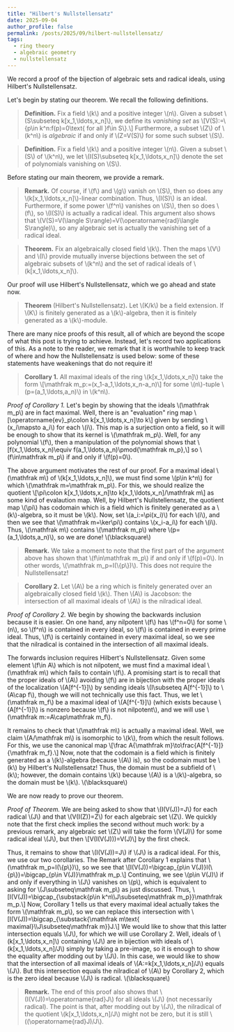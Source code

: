 ```yaml
---
title: "Hilbert's Nullstellensatz"
date: 2025-09-04
author_profile: false
permalink: /posts/2025/09/hilbert-nullstellensatz/
tags:
  - ring theory
  - algebraic geometry
  - nullstellensatz
---
```


We record a proof of the bijection of algebraic sets and radical ideals, using Hilbert's Nullstellensatz.

Let's begin by stating our theorem. We recall the following definitions.

> <b>Definition.</b>
Fix a field \\(k\\) and a positive integer \\(n\\). Given  a subset \\(S\subseteq k[x_1,\ldots,x_n]\\), we define its <i>vanishing set</i> as
\\[V(S):=\\{p\in k^n:f(p)=0\text{ for all }f\in S\\}.\\]
Furthermore, a subset \\(Z\\) of \\(k^n\\) is <i>algebraic</i> if and only if \\(Z=V(S)\\) for some such subset \\(S\\).

> <b>Definition.</b>
Fix a field \\(k\\) and a positive integer \\(n\\). Given a subset \\(S\\) of \\(k^n\\), we let \\(I(S)\subseteq k[x_1,\ldots,x_n]\\) denote the set of polynomials vanishing on \\(S\\).

Before stating our main theorem, we provide a remark.

> <b>Remark.</b>
Of course, if \\(f\\) and \\(g\\) vanish on \\(S\\), then so does any \\(k[x_1,\ldots,x_n]\\)-linear combination. Thus, \\(I(S)\\) is an ideal. Furthermore, if some power \\(f^n\\) vanishes on \\(S\\), then so does \\(f\\), so \\(I(S)\\) is actually a radical ideal. This argument also shows that \\(V(S)=V(\langle S\rangle)=V(\operatorname{rad}\langle S\rangle)\\), so any algebraic set is actually the vanishing set of a radical ideal.

> <b>Theorem.</b>
Fix an algebraically closed field \\(k\\). Then the maps \\(V\\) and \\(I\\) provide mutually inverse bijections between the set of algebraic subsets of \\(k^n\\) and the set of radical ideals of \\(k[x_1,\ldots,x_n]\\).

Our proof will use Hilbert's Nullstellensatz, which we go ahead and state now.

> <b>Theorem</b> (Hilbert's Nullstellensatz)<b>.</b>
Let \\(K/k\\) be a field extension. If \\(K\\) is finitely generated as a \\(k\\)-algebra, then it is finitely generated as a \\(k\\)-module.

There are many nice proofs of this result, all of which are beyond the scope of what this post is trying to achieve. Instead, let's record two applications of this. As a note to the reader, we remark that it is worthwhile to keep track of where and how the Nullstellensatz is used below: some of these statements have weakenings that do not require it!

> <b>Corollary 1.</b>
All maximal ideals of the ring \\(k[x_1,\ldots,x_n]\\) take the form
\\[\mathfrak m_p:=(x_1-a_1,\ldots,x_n-a_n)\\]
for some \\(n\\)-tuple \\(p=(a_1,\ldots,a_n)\\) in \\(k^n\\).

<i>Proof of Corollary 1.</i>
Let's begin by showing that the ideals \\(\mathfrak m_p\\) are in fact maximal. Well, there is an "evaluation" ring map
\\[\operatorname{ev}_p\colon k[x_1,\ldots,x_n]\to k\\]
given by sending \\(x_i\mapsto a_i\\) for each \\(i\\). This map is a surjection onto a field, so it will be enough to show that its kernel is \\(\mathfrak m_p\\). Well, for any polynomial \\(f\\), then a manipulation of the polynomial shows that
\\[f(x_1,\ldots,x_n)\equiv f(a_1,\ldots,a_n)\pmod{\mathfrak m_p},\\]
so \\(f\in\mathfrak m_p\\) if and only if \\(f(p)=0\\).

The above argument motivates the rest of our proof. For a maximal ideal \\(\mathfrak m\\) of \\(k[x_1,\ldots,x_n]\\), we must find some \\(p\in k^n\\) for which \\(\mathfrak m=\mathfrak m_p\\). For this, we should realize the quotient
\\[\pi\colon k[x_1,\ldots,x_n]\to k[x_1,\ldots,x_n]/\mathfrak m\\]
as some kind of evalaution map. Well, by Hilbert's Nullstellensatz, the quotient map \\(\pi\\) has codomain which is a field which is finitely generated as a \\(k\\)-algebra, so it must be \\(k\\). Now, set \\(a_i:=\pi(x_i)\\) for each \\(i\\), and then we see that \\(\mathfrak m=\ker\pi\\) contains \\(x_i-a_i\\) for each \\(i\\). Thus, \\(\mathfrak m\\) contains \\(\mathfrak m_p\\) where \\(p=(a_1,\ldots,a_n)\\), so we are done! \\(\blacksquare\\)

> <b>Remark.</b> We take a moment to note that the first part of the argument above has shown that \\(f\in\mathfrak m_p\\) if and only if \\(f(p)=0\\). In other words, \\(\mathfrak m_p=I(\\{p\\})\\). This does not require the Nullstellensatz!

> <b>Corollary 2.</b>
Let \\(A\\) be a ring which is finitely generated over an algebraically closed field \\(k\\). Then \\(A\\) is Jacobson: the intersection of all maximal ideals of \\(A\\) is the nilradical ideal.

<i>Proof of Corollary 2.</i>
We begin by showing the backwards inclusion because it is easier. On one hand, any nilpotent \\(f\\) has \\(f^n=0\\) for some \\(n\\), so \\(f^n\\) is contained in every ideal, so \\(f\\) is contained in every prime ideal. Thus, \\(f\\) is certainly contained in every maximal ideal, so we see that the nilradical is contained in the intersection of all maximal ideals.

The forwards inclusion requires Hilbert's Nullstellensatz. Given some element \\(f\in A\\) which is not nilpotent, we must find a maximal ideal \\(\mathfrak m\\) which fails to contain \\(f\\). A promising start is to recall that the proper ideals of \\(A\\) avoiding \\(f\\) are in bijection with the proper ideals of the localization \\(A[f^{-1}]\\) by sending ideals \\(I\subseteq A[f^{-1}]\\) to \\(A\cap f\\), though we will not technically use this fact. Thus, we let \\(\mathfrak m_f\\) be a maximal ideal of \\(A[f^{-1}]\\) (which exists because \\(A[f^{-1}]\\) is nonzero because \\(f\\) is not nilpotent\\), and we will use \\(\mathfrak m:=A\cap\mathfrak m_f\\).

It remains to check that \\(\mathfrak m\\) is actually a maximal ideal. Well, we claim \\(A/\mathfrak m\\) is isomorphic to \\(k\\), from which the result follows. For this, we use the canonical map
\\[\frac A{\mathfrak m}\to\frac{A[f^{-1}]}{\mathfrak m_f}.\\]
Now, note that the codomain is a field which is finitely generated as a \\(k\\)-algebra (because \\(A\\) is), so the codomain must be \\(k\\) by Hilbert's Nullstellensatz! Thus, the domain must be a subfield of \\(k\\); however, the domain contains \\(k\\) because \\(A\\) is a \\(k\\)-algebra, so the domain must be \\(k\\). \\(\blacksquare\\)

We are now ready to prove our theorem.

<i>Proof of Theorem.</i>
We are being asked to show that \\(I(V(J))=J\\) for each radical \\(J\\) and that \\(V(I(Z))=Z\\) for each algebraic set \\(Z\\). We quickly note that the first check implies the second without much work: by a previous remark, any algebraic set \\(Z\\) will take the form \\(V(J)\\) for some radical ideal \\(J\\), but then
\\[V(I(V(J)))=V(J)\\]
by the first check.

Thus, it remains to show that \\(I(V(J))=J\\) if \\(J\\) is a radical ideal. For this, we use our two corollaries. The Remark after Corollary 1 explains that \\(\mathfrak m_p=I(\\{p\\})\\), so we see that
\\[I(V(J))=\bigcap_{p\in V(J)}I(\\{p\\})=\bigcap_{p\in V(J)}\mathfrak m_p.\\]
Continuing, we see \\(p\in V(J)\\) if and only if everything in \\(J\\) vanishes on \\(p\\), which is equivalent to asking for \\(J\subseteq\mathfrak m_p\\) as just discussed. Thus,
\\[I(V(J))=\bigcap_{\substack{p\in k^n\\\\J\subseteq\mathfrak m_p}}\mathfrak m_p.\\]
Now, Corollary 1 tells us that every maximal ideal actually takes the form \\(\mathfrak m_p\\), so we can replace this intersection with
\\[I(V(J))=\bigcap_{\substack{\mathfrak m\text{ maximal}\\\\J\subseteq\mathfrak m}}J.\\]
We would like to show that this latter intersection equals \\(J\\), for which we will use Corollary 2. Well, ideals of \\(k[x_1,\ldots,x_n]\\) containing \\(J\\) are in bijection with ideals of \\(k[x_1,\ldots,x_n]/J\\) simply by taking a pre-image, so it is enough to show the equality after modding out by \\(J\\). In this case, we would like to show that the intersection of all maximal ideals of \\(A:=k[x_1,\ldots,x_n]/J\\) equals \\(J\\). But this intersection equals the nilradical of \\(A\\) by Corollary 2, which is the zero ideal because \\(J\\) is radical. \\(\blacksquare\\)

> <b>Remark.</b>
The end of this proof also shows that \\(I(V(J))=\operatorname{rad}J\\) for all ideals \\(J\\) (not necessarily radical). The point is that, after modding out by \\(J\\), the nilradical of the quotient \\(k[x_1,\ldots,x_n]/J\\) might not be zero, but it is still \\((\operatorname{rad}J)/J\\).